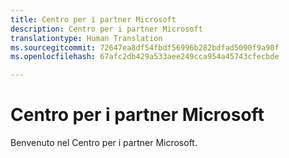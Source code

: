 ```yaml
---
title: Centro per i partner Microsoft
description: Centro per i partner Microsoft
translationtype: Human Translation
ms.sourcegitcommit: 72647ea8df54fbdf56996b282bdfad5090f9a90f
ms.openlocfilehash: 67afc2db429a533aee249cca954a45743cfecbde

---
```


# Centro per i partner Microsoft

Benvenuto nel Centro per i partner Microsoft.


<!--HONumber=Nov16_HO4-->


